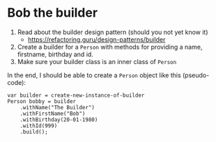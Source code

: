 # Bob the builder

1. Read about the builder design pattern (should you not yet know it)
    - https://refactoring.guru/design-patterns/builder
2. Create a builder for a `Person` with methods for providing a name, firstname, birthday and id.
3. Make sure your builder class is an inner class of `Person`

In the end, I should be able to create a `Person` object like this (pseudo-code):
```
var builder = create-new-instance-of-builder
Person bobby = builder
    .withName("The Builder")
    .withFirstName("Bob")
    .withBirthday(20-01-1980)
    .withId(999)
    .build();
```